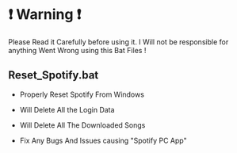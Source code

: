 # :exclamation: Warning :exclamation:

Please Read it Carefully before using it. I Will not be responsible for anything Went Wrong using this Bat Files !

## Reset_Spotify.bat

- Properly Reset Spotify From Windows

- Will Delete All the Login Data

- Will Delete All The Downloaded Songs

- Fix Any Bugs And Issues causing "Spotify PC App"